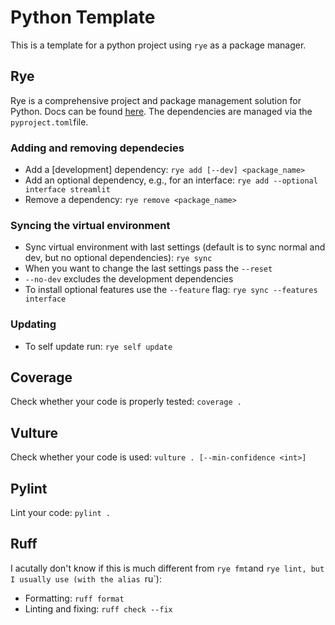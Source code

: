 # Python Template
This is a template for a python project using `rye` as a package manager.

## Rye
Rye is a comprehensive project and package management solution for Python. Docs can be found [here](https://rye.astral.sh/). The dependencies are managed via the `pyproject.toml`file.

### Adding and removing dependecies
- Add a [development] dependency: `rye add [--dev] <package_name>`
- Add an optional dependency, e.g., for an interface: `rye add --optional interface streamlit`
- Remove a dependency: `rye remove <package_name>`
  
### Syncing the virtual environment
- Sync virtual environment with last settings (default is to sync normal and dev, but no optional dependencies): `rye sync`
- When you want to change the last settings pass the `--reset`
- `--no-dev` excludes the development dependencies
- To install optional features use the `--feature` flag: `rye sync --features interface`

### Updating
- To self update run: `rye self update`

## Coverage
Check whether your code is properly tested: `coverage .`

## Vulture
Check whether your code is used: `vulture . [--min-confidence <int>]`

## Pylint 
Lint your code: `pylint .`

## Ruff
I acutally don't know if this is much different from `rye fmt`and `rye lint, but I usually use (with the alias `ru`):
- Formatting: `ruff format`
- Linting and fixing: `ruff check --fix`
